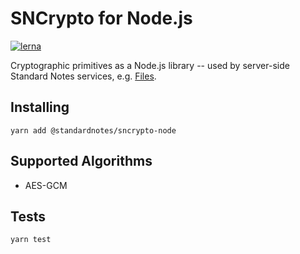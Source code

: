 # SNCrypto for Node.js

[![lerna](https://img.shields.io/badge/maintained%20with-lerna-cc00ff.svg)](https://lerna.js.org/)

Cryptographic primitives as a Node.js library -- used by server-side Standard Notes services, e.g. [Files](https://github.com/standardnotes/files).

## Installing

```
yarn add @standardnotes/sncrypto-node
```

## Supported Algorithms

- AES-GCM

## Tests

```
yarn test
```
